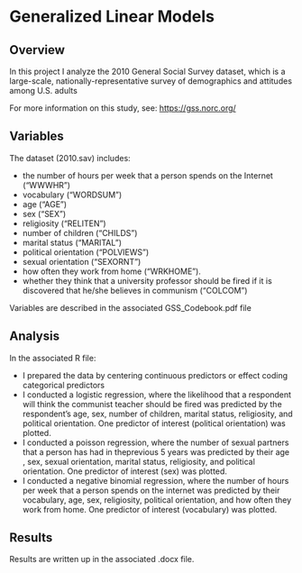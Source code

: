 # Generalized Linear Models

## Overview
In this project I analyze the 2010 General Social Survey dataset, which is a large-scale, nationally-representative survey of demographics and attitudes among U.S. adults

For more information on this study, see:
https://gss.norc.org/

## Variables
The dataset (2010.sav) includes:
- the number of hours per week that a person spends on the Internet (“WWWHR”)
- vocabulary (“WORDSUM”)
- age (“AGE”)
- sex (“SEX”)
- religiosity (“RELITEN”)
- number of children (“CHILDS”)
- marital status (“MARITAL”)
- political orientation (“POLVIEWS”)
- sexual orientation (“SEXORNT”)
- how often they work from home (“WRKHOME”).
- whether they think that a university professor should be fired if it is discovered that he/she believes in communism (“COLCOM”)

Variables are described in the associated GSS_Codebook.pdf file

## Analysis
In the associated R file:
- I prepared the  data by centering continuous predictors or effect coding categorical predictors
- I conducted a logistic regression, where the likelihood that a respondent will think the
communist teacher should be fired was predicted by the respondent’s age, sex, number of children, marital status, religiosity, and political orientation. One predictor of interest (political orientation) was plotted.
- I conducted a poisson regression, where the number of sexual partners that a person has had in theprevious 5 years was predicted by their age , sex, sexual orientation, marital status, religiosity, and political orientation. One predictor of interest (sex) was plotted.
- I conducted a negative binomial regression, where the number of hours per week that a person spends on the internet was predicted by their vocabulary, age, sex, religiosity, political orientation, and how often they work from home. One predictor of interest (vocabulary) was plotted.

## Results
Results are written up in the associated .docx file.

